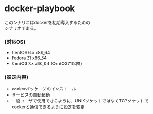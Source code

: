 # docker-playbook

このシナリオはdockerを初期導入するための  
シナリオである。


### (対応OS)
* CentOS 6.x x86_64
* Fedora 21  x86_64
* CentOS 7.x x86_64 (CentOS7.1以降)

### (設定内容)
* dockerパッケージのインストール
* サービスの自動起動
* 一般ユーザで使用できるように、UNIXソケットではなくTCPソケットで
  dockerと通信できるように設定を変更


